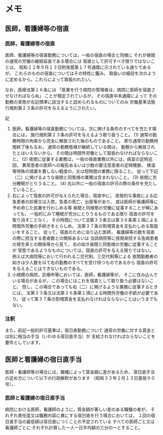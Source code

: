 メモ
===

医師，看護婦等の宿直
--------------------

### 医師，看護婦等の宿直

医師、看護婦等の宿直勤務については，一般の宿直の場合と同様に
それが昼間の通常の労働の継続延長である場合には
宿直として許可すべき限りではないことは，
昭和２２年９月１３日附発基第１７号通牒に示されている通りであるが，
これらのものの宿直についてはその特性に鑑み，
取扱いの細目を次のように定めるから，これらによって取扱われたい。

なお，医療法第１６条には
「医業を行う病院の管理者は，病院に医師を宿直させなければならぬ」
ことが規定されているが，
その宿直中本通牒によって
その勤務の実態が左記標準に該当すると認められるものについてのみ
労働基準法施行規則第２３条の許可を与えるようにされたい。

記

1. 医師，看護婦等の宿直勤務については，次に掲げる条件のすべてを充たす場合には，
	施行規則第２３条の許可を与えるよう取り扱うこと。
	(1) 通常の勤務時間の拘束から完全に解放された後のものであること。
		即ち通常の勤務時間終了後もなお，
		通常の勤務態様が継続している間は，
		勤務から解放されたとはいえないから，
		その間は時間外労働として取扱わなければならないこと。
	(2) 夜間に従事する業務は，一般の宿直業務以外には，病室の定時巡回，
		異常患者の医師への報告あるいは少数の要注意患者の定時検脈，
		検温等特殊の措置を要しない軽度の，又は短時間の業務に限ること。
		従って下記（二）に掲げるような昼間と同態様の業務は含まれないこと。
	(3) 夜間に充分睡眠がとりうること。
	(4) 右以外に一般の宿直の許可の際の条件を充たしていること。
2. 右によって宿直の許可が与えられた場合，宿直中に，
	突発的な事故による応急患者の診療又は入院，急患の死亡，出産等があり，
	或は医師が看護師等に予め命じた処置を行わしめる等
	昼間と同様態の労働に従事することが稀にあっても，
	一般的にみて睡眠が充分にとりうるものである限り
	宿直の許可を取り消すことなく，
	その時間について法第３３条又は第３６条第１項による
	時間外労働の手続きをとらしめ，
	法第３７条の割増賃金を支払わしめる取扱いをすること。
	従って，宿直のために泊り込む医師，
	看護婦等の数を宿直の際に担当する患者数との関係あるいは
	当該病院等に夜間来院する急病患者の発生率との関係等から見て，
	右の如き昼間と同態様の労働に従事することが
	常態であるようなものについては，宿直の許可を与える限りではない。
	例えば大病院等において行われる二交代制，三交代制等による
	夜間勤務者の如きは少人数を以て右の勤務のすべてを受け持つものであるから
	宿直の許可を与えることはできないものである。
3. 小規模の病院，診療所等においては，医師，看護婦等が，
	そこに住み込んでいる場合があるが，
	この場合にはこれを宿直として取り扱う必要はないこと。
	但し，この場合であっても右（二）に掲げるような業務に従事するときには，
	法第３３条又は法第３６条第１項による時間外労働の手続が必要であり，
	従って第３７条の割増賃金を支払わなければならないことはいうまでもない。

### 注釈

また，前記一般的許可基準は，宿日直勤務について
通常の労働に対する賃金とは別に相当の手当（いわゆる宿日直手当）が
支給されなければならないことを要件としています。

医師と看護婦の宿日直手当
------------------------

医師・看護師等の場合には，職種によって賃金額に差があるため，
宿日直手当の定め方について以下の行政解釈があります
（昭和３３年２月１３日基発９０号）。

### 医師と看護婦の宿日直手当

病院における医師，看護師のように，賃金額が著しい差のある職種の者が，
それぞれ責任度又は職務内容に異にする宿日直を行う場合においては，
１回の宿日直手当の最低額は宿日直につくことの予定されている
すべての医師ごと又は看護師ごとに
それぞれ計算した一人一日平均額の三分の一とすること。

